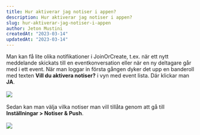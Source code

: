 ```yaml
---
title: Hur aktiverar jag notiser i appen?
description: Hur aktiverar jag notiser i appen?
slug: hur-aktiverar-jag-notiser-i-appen
author: Jeton Mustini
createdAt: "2023-03-14"
updatedAt: "2023-03-14"
---
```


Man kan få lite olika notifikationer i JoinOrCreate, t.ex. när ett nytt meddelande skickats till en eventkonversation eller när en ny deltagare går med i ett event. När man loggar in första gången dyker det upp en banderoll med texten <b>Vill du aktivera notiser?</b> i vyn med event lista. Där klickar man <b>JA</b>.
<br>
<br>
<img style="max-width:360px" src="/images/activate-push-notifications.png">
<br>
<br>
Sedan kan man välja vilka notiser man vill tillåta genom att gå till <b>Inställningar > Notiser & Push</b>.
<br>
<br>
<img style="max-width:360px" src="/images/notifications-settings.png">
<br>
<br>
